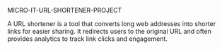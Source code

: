 MICRO-IT-URL-SHORTENER-PROJECT



A URL shortener is a tool that converts long web addresses into shorter links for easier sharing. It redirects
users to the original URL and often provides analytics to track link clicks and engagement.
